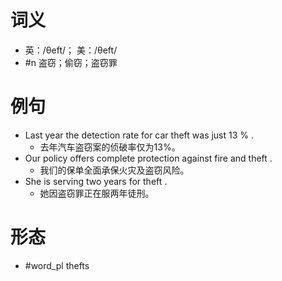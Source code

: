 # 词义
- 英：/θeft/； 美：/θeft/
- #n 盗窃；偷窃；盗窃罪
# 例句
- Last year the detection rate for car theft was just 13 % .
	- 去年汽车盗窃案的侦破率仅为13%。
- Our policy offers complete protection against fire and theft .
	- 我们的保单全面承保火灾及盗窃风险。
- She is serving two years for theft .
	- 她因盗窃罪正在服两年徒刑。
# 形态
- #word_pl thefts
